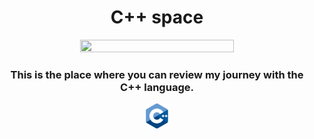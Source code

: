 <h1 align="center">C++ space</h1>

<p align="center">
  <img src="https://scontent-fra3-1.xx.fbcdn.net/v/t1.15752-9/338567124_211780818139789_5583660238905216427_n.png?_nc_cat=103&ccb=1-7&_nc_sid=ae9488&_nc_ohc=NxNEqxsuAvEAX_xnk_V&_nc_ht=scontent-fra3-1.xx&oh=03_AdSO2MbWCFZAksQEK7CBf9UW8hDgFgN5IjZc5FX-_3gpZg&oe=645A8835" height="30%" width="70%" style="max-width: 480px;" frameBorder="0" class="giphy-embed" allowFullScreen></img>
</p>

<h3 align="center">This is the place where you can review my journey with the C++ language.</h3>

<p align="center"> <a target="_blank" rel="noreferrer"> <img src="https://raw.githubusercontent.com/devicons/devicon/master/icons/cplusplus/cplusplus-original.svg" alt="cplusplus" width="40" height="40"/> </a> </p>
